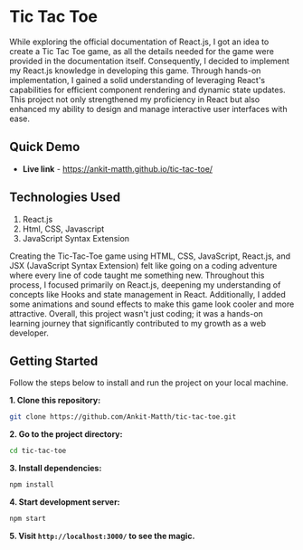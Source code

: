 # Tic Tac Toe

While exploring the official documentation of React.js, I got an idea to create a Tic Tac Toe game, as all the details needed for the game were provided in the documentation itself. Consequently, I decided to implement my React.js knowledge in developing this game. Through hands-on implementation, I gained a solid understanding of leveraging React's capabilities for efficient component rendering and dynamic state updates. This project not only strengthened my proficiency in React but also enhanced my ability to design and manage interactive user interfaces with ease.

## Quick Demo

- **Live link** - https://ankit-matth.github.io/tic-tac-toe/


## Technologies Used

1. React.js
2. Html, CSS, Javascript
3. JavaScript Syntax Extension

Creating the Tic-Tac-Toe game using HTML, CSS, JavaScript, React.js, and JSX (JavaScript Syntax Extension)  felt like going on a coding adventure where every line of code taught me something new. Throughout this process, I focused primarily on React.js, deepening my understanding of concepts like Hooks and state management in React. Additionally, I added some animations and sound effects to make this game look cooler and more attractive. Overall, this project wasn't just coding; it was a hands-on learning journey that significantly contributed to my growth as a web developer.

## Getting Started 

Follow the steps below to install and run the project on your local machine.

**1. Clone this repository:**
  ```bash
  git clone https://github.com/Ankit-Matth/tic-tac-toe.git
  ```

**2. Go to the project directory:**
  ```bash
  cd tic-tac-toe
  ```
**3. Install dependencies:**
  ```bash
  npm install
  ```
**4. Start development server:**
  ```bash
  npm start
  ```
**5. Visit `http://localhost:3000/` to see the magic.**
